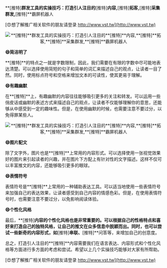 **[推特]**群发工具的实操技巧：打造引人注目的**[推特]**内容,**[推特]**拓客,**[推特]**采集群发,**[推特]**霸屏机器人

[😍想了解推广相关软件的朋友请登录 http://www.vst.tw](http://www.vst.tw)

 <center><img src="https://vst.tw/MP4/tuiguang/png/8.png" alt="**[推特]**群发工具的实操技巧：打造引人注目的**[推特]**内容,**[推特]**拓客,**[推特]**采集群发,**[推特]**霸屏机器人"></center>

**😄简洁明了**

**[推特]**的特点之一就是字数限制，因此，我们需要在有限的字数中尽可能地表达清楚。可以选择使用简短的句子和简单的词汇来描述自己的观点，让读者一目了然。同时，使用标点符号和空格来增加文本的可读性，使其更易于理解。

**😄有趣幽默**

在**[推特]**上，有趣幽默的内容往往能够吸引更多的关注和转发。可以运用一些俏皮话或幽默的表述方式来描述自己的观点，让读者不仅能够理解你的意思，还能够从中感受到一定的趣味性。但是，在使用幽默的时候，也需要注意不要过分，以免得罪某些人。

 <center><img src="https://vst.tw/MP4/tuiguang/png/5.png" alt="**[推特]**群发工具的实操技巧：打造引人注目的**[推特]**内容,**[推特]**拓客,**[推特]**采集群发,**[推特]**霸屏机器人"></center>

**😄图片配文**

除了文字外，图片也是**[推特]**上常用的内容形式。可以选择使用一张视觉效果好的图片来引起读者的兴趣，并在图片下方配上有针对性的文字描述。这样不仅可以丰富推文的内容，还能够吸引更多的眼球。

**😄表情符号**

表情符号是**[推特]**上常用的一种辅助表达工具。可以适当地使用一些表情符号来加强自己的表达效果，让读者感受到自己内容的情感色彩。但是，在使用表情符号时，也需要注意不要过分，以免影响阅读体验。

**😄个性化风格**

最后，**[推特]**内容的个性化风格也是非常重要的。可以根据自己的性格特点和喜好来打造自己的独特风格，让自己的推文在众多信息中脱颖而出。同时，也可以尝试一些新奇的内容形式，如**[推特]**串联、**[推特]**问答等，来增加自己的创意度。

总之，打造引人注目的**[推特]**内容需要我们在语言表达、内容形式和个性化风格等方面进行多方面的考虑和尝试。希望以上几个实操技巧能够对大家有所帮助。

[😍想了解推广相关软件的朋友请登录 http://www.vst.tw](http://www.vst.tw)



